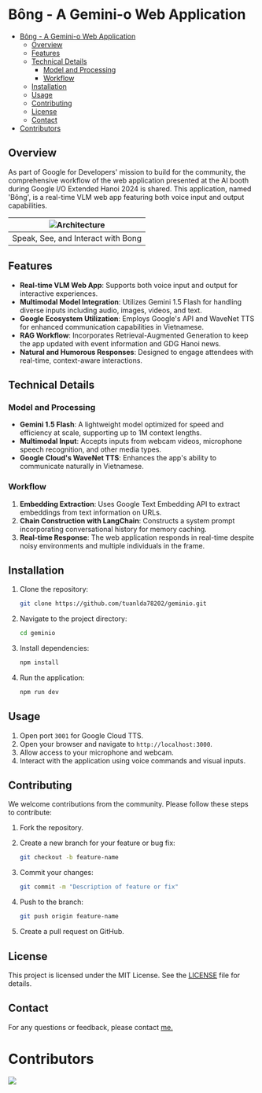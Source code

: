 # Bông - A Gemini-o Web Application

- [Bông - A Gemini-o Web Application](#bông---a-gemini-o-web-application)
  - [Overview](#overview)
  - [Features](#features)
  - [Technical Details](#technical-details)
    - [Model and Processing](#model-and-processing)
    - [Workflow](#workflow)
  - [Installation](#installation)
  - [Usage](#usage)
  - [Contributing](#contributing)
  - [License](#license)
  - [Contact](#contact)
- [Contributors](#contributors)

## Overview

As part of Google for Developers' mission to build for the community, the comprehensive workflow of the web application presented at the AI booth during Google I/O Extended Hanoi 2024 is shared. This application, named 'Bông', is a real-time VLM web app featuring both voice input and output capabilities.

| ![Architecture](https://github.com/tuanlda78202/geminio/blob/main/public/bong.png) | 
|:--:| 
| Speak, See, and Interact with Bong|

## Features

- **Real-time VLM Web App**: Supports both voice input and output for interactive experiences.
- **Multimodal Model Integration**: Utilizes Gemini 1.5 Flash for handling diverse inputs including audio, images, videos, and text.
- **Google Ecosystem Utilization**: Employs Google's API and WaveNet TTS for enhanced communication capabilities in Vietnamese.
- **RAG Workflow**: Incorporates Retrieval-Augmented Generation to keep the app updated with event information and GDG Hanoi news.
- **Natural and Humorous Responses**: Designed to engage attendees with real-time, context-aware interactions.

## Technical Details

### Model and Processing

- **Gemini 1.5 Flash**: A lightweight model optimized for speed and efficiency at scale, supporting up to 1M context lengths.
- **Multimodal Input**: Accepts inputs from webcam videos, microphone speech recognition, and other media types.
- **Google Cloud's WaveNet TTS**: Enhances the app's ability to communicate naturally in Vietnamese.

### Workflow

1. **Embedding Extraction**: Uses Google Text Embedding API to extract embeddings from text information on URLs.
2. **Chain Construction with LangChain**: Constructs a system prompt incorporating conversational history for memory caching.
3. **Real-time Response**: The web application responds in real-time despite noisy environments and multiple individuals in the frame.

## Installation

1. Clone the repository:

    ```bash
    git clone https://github.com/tuanlda78202/geminio.git
    ```

2. Navigate to the project directory:

    ```bash
    cd geminio
    ```

3. Install dependencies:

    ```bash
    npm install
    ```

4. Run the application:

    ```bash
    npm run dev
    ```

## Usage

1. Open port `3001` for Google Cloud TTS.
2. Open your browser and navigate to `http://localhost:3000`.
3. Allow access to your microphone and webcam.
4. Interact with the application using voice commands and visual inputs.

## Contributing

We welcome contributions from the community. Please follow these steps to contribute:

1. Fork the repository.
2. Create a new branch for your feature or bug fix:

    ```bash
    git checkout -b feature-name
    ```

3. Commit your changes:

    ```bash
    git commit -m "Description of feature or fix"
    ```

4. Push to the branch:

    ```bash
    git push origin feature-name
    ```

5. Create a pull request on GitHub.

## License

This project is licensed under the MIT License. See the [LICENSE](https://github.com/tuanlda78202/geminio/blob/main/LICENSE.txt) file for details.

## Contact

For any questions or feedback, please contact [me.](tuanleducanh78202@gmail.com)

# Contributors 
<a href="https://github.com/tuanlda78202/geminio/graphs/contributors">
<img src="https://contrib.rocks/image?repo=tuanlda78202/geminio" /></a>
</a>